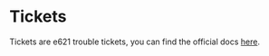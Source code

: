 # Tickets

Tickets are e621 trouble tickets, you can find the official docs [here](https://e621.net/help/show/api#tickets).
